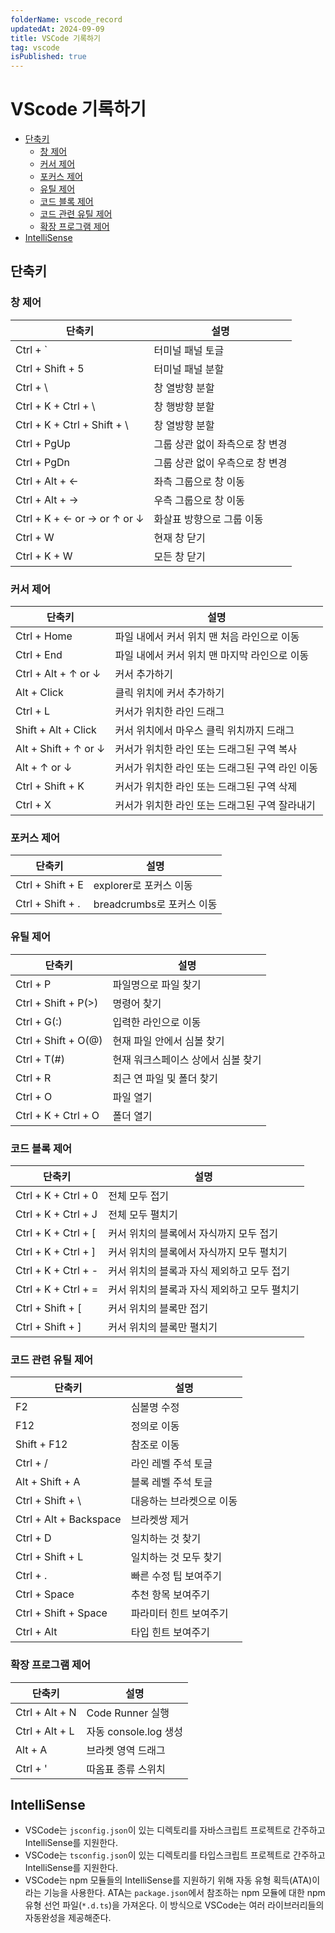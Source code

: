 ```yaml
---
folderName: vscode_record
updatedAt: 2024-09-09
title: VSCode 기록하기
tag: vscode
isPublished: true
---
```


# VScode 기록하기

- [단축키](#단축키)
  - [창 제어](#창-제어)
  - [커서 제어](#커서-제어)
  - [포커스 제어](#포커스-제어)
  - [유틸 제어](#유틸-제어)
  - [코드 블록 제어](#코드-블록-제어)
  - [코드 관련 유틸 제어](#코드-관련-유틸-제어)
  - [확장 프로그램 제어](#확장-프로그램-제어)
- [IntelliSense](#intellisense)

## 단축키

### 창 제어

| 단축키                       | 설명                            |
| ---------------------------- | ------------------------------- |
| Ctrl + `                     | 터미널 패널 토글                |
| Ctrl + Shift + 5             | 터미널 패널 분할                |
| Ctrl + \                     | 창 열방향 분할                  |
| Ctrl + K + Ctrl + \          | 창 행방향 분할                  |
| Ctrl + K + Ctrl + Shift + \  | 창 열방향 분할                  |
| Ctrl + PgUp                  | 그룹 상관 없이 좌측으로 창 변경 |
| Ctrl + PgDn                  | 그룹 상관 없이 우측으로 창 변경 |
| Ctrl + Alt + ←               | 좌측 그룹으로 창 이동           |
| Ctrl + Alt + →               | 우측 그룹으로 창 이동           |
| Ctrl + K + ← or → or ↑ or ↓  | 화살표 방향으로 그룹 이동       |
| Ctrl + W                     | 현재 창 닫기                    |
| Ctrl + K + W                 | 모든 창 닫기                    |

### 커서 제어

| 단축키               | 설명                                            |
| -------------------- | ----------------------------------------------- |
| Ctrl + Home          | 파일 내에서 커서 위치 맨 처음 라인으로 이동     |
| Ctrl + End           | 파일 내에서 커서 위치 맨 마지막 라인으로 이동   |
| Ctrl + Alt + ↑ or ↓  | 커서 추가하기                                   |
| Alt + Click          | 클릭 위치에 커서 추가하기                       |
| Ctrl + L             | 커서가 위치한 라인 드래그                       |
| Shift + Alt + Click  | 커서 위치에서 마우스 클릭 위치까지 드래그       |
| Alt + Shift + ↑ or ↓ | 커서가 위치한 라인 또는 드래그된 구역 복사      |
| Alt + ↑ or ↓         | 커서가 위치한 라인 또는 드래그된 구역 라인 이동 |
| Ctrl + Shift + K     | 커서가 위치한 라인 또는 드래그된 구역 삭제      |
| Ctrl + X             | 커서가 위치한 라인 또는 드래그된 구역 잘라내기  |

### 포커스 제어

| 단축키           | 설명                      |
| ---------------- | ------------------------- |
| Ctrl + Shift + E | explorer로 포커스 이동    |
| Ctrl + Shift + . | breadcrumbs로 포커스 이동 |

### 유틸 제어

| 단축키              | 설명                               |
| ------------------- | ---------------------------------- |
| Ctrl + P            | 파일명으로 파일 찾기               |
| Ctrl + Shift + P(>) | 명령어 찾기                        |
| Ctrl + G(:)         | 입력한 라인으로 이동               |
| Ctrl + Shift + O(@) | 현재 파일 안에서 심볼 찾기         |
| Ctrl + T(#)         | 현재 워크스페이스 상에서 심볼 찾기 |
| Ctrl + R            | 최근 연 파일 및 폴더 찾기          |
| Ctrl + O            | 파일 열기                          |
| Ctrl + K + Ctrl + O | 폴더 열기                          |

### 코드 블록 제어

| 단축키              | 설명                                         |
| ------------------- | -------------------------------------------- |
| Ctrl + K + Ctrl + 0 | 전체 모두 접기                               |
| Ctrl + K + Ctrl + J | 전체 모두 펼치기                             |
| Ctrl + K + Ctrl + [ | 커서 위치의 블록에서 자식까지 모두 접기      |
| Ctrl + K + Ctrl + ] | 커서 위치의 블록에서 자식까지 모두 펼치기    |
| Ctrl + K + Ctrl + - | 커서 위치의 블록과 자식 제외하고 모두 접기   |
| Ctrl + K + Ctrl + = | 커서 위치의 블록과 자식 제외하고 모두 펼치기 |
| Ctrl + Shift + [    | 커서 위치의 블록만 접기                      |
| Ctrl + Shift + ]    | 커서 위치의 블록만 펼치기                    |

### 코드 관련 유틸 제어

| 단축키                 | 설명                     |
| ---------------------- | ------------------------ |
| F2                     | 심볼명 수정              |
| F12                    | 정의로 이동              |
| Shift + F12            | 참조로 이동              |
| Ctrl + /               | 라인 레벨 주석 토글      |
| Alt + Shift + A        | 블록 레벨 주석 토글      |
| Ctrl + Shift + \       | 대응하는 브라켓으로 이동 |
| Ctrl + Alt + Backspace | 브라켓쌍 제거            |
| Ctrl + D               | 일치하는 것 찾기         |
| Ctrl + Shift + L       | 일치하는 것 모두 찾기    |
| Ctrl + .               | 빠른 수정 팁 보여주기    |
| Ctrl + Space           | 추천 항목 보여주기       |
| Ctrl + Shift + Space   | 파라미터 힌트 보여주기   |
| Ctrl + Alt             | 타입 힌트 보여주기       |

### 확장 프로그램 제어

| 단축키         | 설명                  |
| -------------- | --------------------- |
| Ctrl + Alt + N | Code Runner 실행      |
| Ctrl + Alt + L | 자동 console.log 생성 |
| Alt + A        | 브라켓 영역 드래그    |
| Ctrl + '       | 따옴표 종류 스위치    |

## IntelliSense

- VSCode는 `jsconfig.json`이 있는 디렉토리를 자바스크립트 프로젝트로 간주하고 IntelliSense를 지원한다.
- VSCode는 `tsconfig.json`이 있는 디렉토리를 타입스크립트 프로젝트로 간주하고 IntelliSense를 지원한다.
- VSCode는 npm 모듈들의 IntelliSense를 지원하기 위해 자동 유형 획득(ATA)이라는 기능을 사용한다. ATA는 `package.json`에서 참조하는 npm 모듈에 대한 npm 유형 선언 파일(`*.d.ts`)을 가져온다. 이 방식으로 VSCode는 여러 라이브러리들의 자동완성을 제공해준다.
